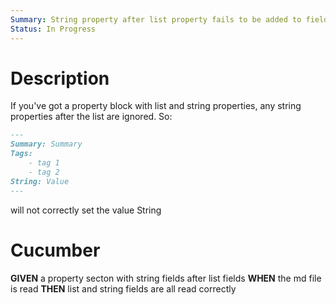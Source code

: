 ```yaml
---
Summary: String property after list property fails to be added to fields
Status: In Progress
---
```


# Description

If you've got a property block with list and string properties, any string
properties after the list are ignored. So:

```md
---
Summary: Summary
Tags:
    - tag 1
    - tag 2
String: Value
---
```

will not correctly set the value String

# Cucumber

**GIVEN** a property secton with string fields after list fields
**WHEN** the md file is read
**THEN** list and string fields are all read correctly
